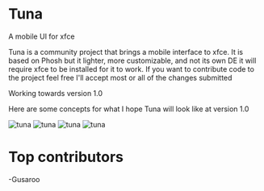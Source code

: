 # Tuna

A mobile UI for xfce

Tuna is a community project that brings a mobile interface to xfce.
It is based on Phosh but it lighter, more customizable, and not its own DE it will require xfce to be installed for it to work.
If you want to contribute code to the project feel free I'll accept most or all of the changes submitted

Working towards version 1.0

Here are some concepts for what I hope Tuna will look like at version 1.0

![tuna](screenshots/TunaConcept-home.png)
![tuna](screenshots/TunaConcept-quick.png)
![tuna](screenshots/TunaConcept-noti.png)
![tuna](screenshots/TunaConcept-open.png)

# Top contributors

-Gusaroo
